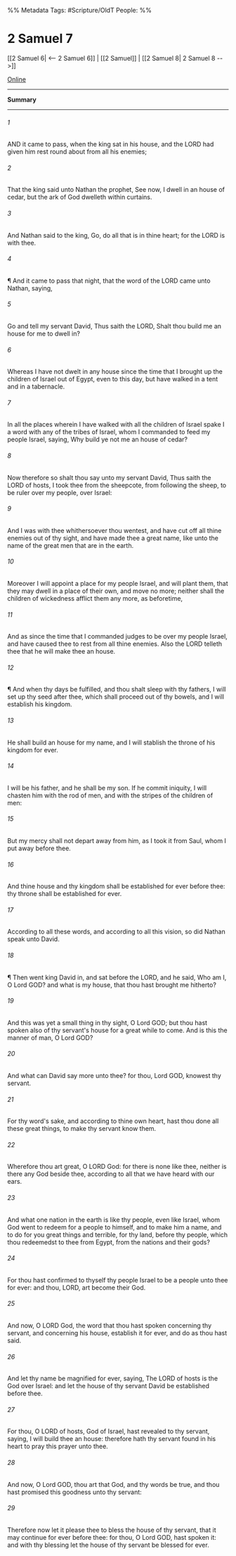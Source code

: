 

%% Metadata
Tags: #Scripture/OldT
People: 
%%
# 2 Samuel 7
[[2 Samuel 6| <-- 2 Samuel 6]] | [[2 Samuel]] | [[2 Samuel 8| 2 Samuel 8 -->]]

[Online](https://churchofjesuschrist.org/study/scriptures/ot/2-sam/7?lang=eng)

---
__Summary__



---

###### 1
AND it came to pass, when the king sat in his house, and the LORD had given him rest round about from all his enemies;
###### 2
That the king said unto Nathan the prophet, See now, I dwell in an house of cedar, but the ark of God dwelleth within curtains.
###### 3
And Nathan said to the king, Go, do all that is in thine heart; for the LORD is with thee.
###### 4
¶ And it came to pass that night, that the word of the LORD came unto Nathan, saying,
###### 5
Go and tell my servant David, Thus saith the LORD, Shalt thou build me an house for me to dwell in?
###### 6
Whereas I have not dwelt in any house since the time that I brought up the children of Israel out of Egypt, even to this day, but have walked in a tent and in a tabernacle.
###### 7
In all the places wherein I have walked with all the children of Israel spake I a word with any of the tribes of Israel, whom I commanded to feed my people Israel, saying, Why build ye not me an house of cedar?
###### 8
Now therefore so shalt thou say unto my servant David, Thus saith the LORD of hosts, I took thee from the sheepcote, from following the sheep, to be ruler over my people, over Israel:
###### 9
And I was with thee whithersoever thou wentest, and have cut off all thine enemies out of thy sight, and have made thee a great name, like unto the name of the great men that are in the earth.
###### 10
Moreover I will appoint a place for my people Israel, and will plant them, that they may dwell in a place of their own, and move no more; neither shall the children of wickedness afflict them any more, as beforetime,
###### 11
And as since the time that I commanded judges to be over my people Israel, and have caused thee to rest from all thine enemies.  Also the LORD telleth thee that he will make thee an house.
###### 12
¶ And when thy days be fulfilled, and thou shalt sleep with thy fathers, I will set up thy seed after thee, which shall proceed out of thy bowels, and I will establish his kingdom.
###### 13
He shall build an house for my name, and I will stablish the throne of his kingdom for ever.
###### 14
I will be his father, and he shall be my son.  If he commit iniquity, I will chasten him with the rod of men, and with the stripes of the children of men:
###### 15
But my mercy shall not depart away from him, as I took it from Saul, whom I put away before thee.
###### 16
And thine house and thy kingdom shall be established for ever before thee: thy throne shall be established for ever.
###### 17
According to all these words, and according to all this vision, so did Nathan speak unto David.
###### 18
¶ Then went king David in, and sat before the LORD, and he said, Who am I, O Lord GOD?  and what is my house, that thou hast brought me hitherto?
###### 19
And this was yet a small thing in thy sight, O Lord GOD; but thou hast spoken also of thy servant's house for a great while to come.  And is this the manner of man, O Lord GOD?
###### 20
And what can David say more unto thee?  for thou, Lord GOD, knowest thy servant.
###### 21
For thy word's sake, and according to thine own heart, hast thou done all these great things, to make thy servant know them.
###### 22
Wherefore thou art great, O LORD God: for there is none like thee, neither is there any God beside thee, according to all that we have heard with our ears.
###### 23
And what one nation in the earth is like thy people, even like Israel, whom God went to redeem for a people to himself, and to make him a name, and to do for you great things and terrible, for thy land, before thy people, which thou redeemedst to thee from Egypt, from the nations and their gods?
###### 24
For thou hast confirmed to thyself thy people Israel to be a people unto thee for ever: and thou, LORD, art become their God.
###### 25
And now, O LORD God, the word that thou hast spoken concerning thy servant, and concerning his house, establish it for ever, and do as thou hast said.
###### 26
And let thy name be magnified for ever, saying, The LORD of hosts is the God over Israel: and let the house of thy servant David be established before thee.
###### 27
For thou, O LORD of hosts, God of Israel, hast revealed to thy servant, saying, I will build thee an house: therefore hath thy servant found in his heart to pray this prayer unto thee.
###### 28
And now, O Lord GOD, thou art that God, and thy words be true, and thou hast promised this goodness unto thy servant:
###### 29
Therefore now let it please thee to bless the house of thy servant, that it may continue for ever before thee: for thou, O Lord GOD, hast spoken it: and with thy blessing let the house of thy servant be blessed for ever.




